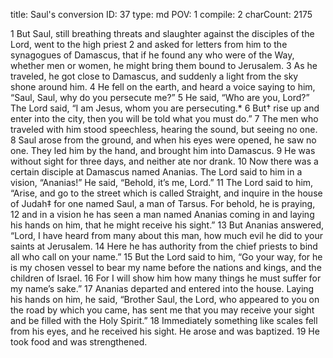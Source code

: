 title:          Saul's conversion
ID:             37
type:           md
POV:            1
compile:        2
charCount:      2175


 1 But Saul, still breathing threats and slaughter against the disciples of the Lord, went to the high priest 2 and asked for letters from him to the synagogues of Damascus, that if he found any who were of the Way, whether men or women, he might bring them bound to Jerusalem. 3 As he traveled, he got close to Damascus, and suddenly a light from the sky shone around him. 4 He fell on the earth, and heard a voice saying to him, “Saul, Saul, why do you persecute me?”
5 He said, “Who are you, Lord?”
The Lord said, “I am Jesus, whom you are persecuting.* 6  But† rise up and enter into the city, then you will be told what you must do.”
7 The men who traveled with him stood speechless, hearing the sound, but seeing no one. 8 Saul arose from the ground, and when his eyes were opened, he saw no one. They led him by the hand, and brought him into Damascus. 9 He was without sight for three days, and neither ate nor drank.
10 Now there was a certain disciple at Damascus named Ananias. The Lord said to him in a vision, “Ananias!”
He said, “Behold, it’s me, Lord.”
11 The Lord said to him, “Arise, and go to the street which is called Straight, and inquire in the house of Judah‡ for one named Saul, a man of Tarsus. For behold, he is praying, 12  and in a vision he has seen a man named Ananias coming in and laying his hands on him, that he might receive his sight.”
13 But Ananias answered, “Lord, I have heard from many about this man, how much evil he did to your saints at Jerusalem. 14 Here he has authority from the chief priests to bind all who call on your name.”
15 But the Lord said to him, “Go your way, for he is my chosen vessel to bear my name before the nations and kings, and the children of Israel. 16  For I will show him how many things he must suffer for my name’s sake.”
17 Ananias departed and entered into the house. Laying his hands on him, he said, “Brother Saul, the Lord, who appeared to you on the road by which you came, has sent me that you may receive your sight and be filled with the Holy Spirit.” 18 Immediately something like scales fell from his eyes, and he received his sight. He arose and was baptized. 19 He took food and was strengthened.